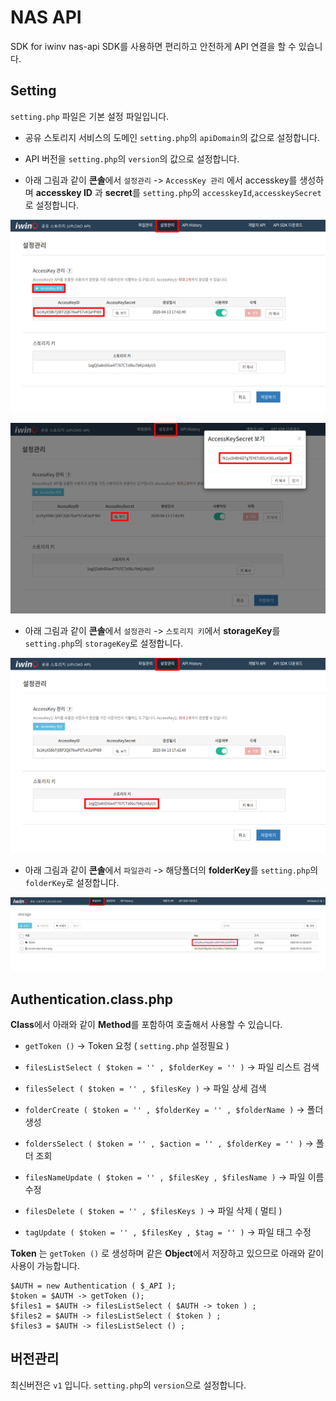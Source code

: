 # NAS API

SDK for iwinv nas-api
SDK를 사용하면 편리하고 안전하게 API 연결을 할 수 있습니다.

## Setting

`setting.php` 파일은 기본 설정 파일입니다.

* 공유 스토리지 서비스의 도메인 `setting.php`의 `apiDomain`의 값으로 설정합니다.
* API 버전을 `setting.php`의 `version`의 값으로 설정합니다.

* 아래 그림과 같이 **콘솔**에서 `설정관리` -> `AccessKey 관리` 에서 accesskey를 생성하며
**accesskey ID** 과 **secret**를 `setting.php`의 `accesskeyId`,`accesskeySecret`로 설정합니다.

<p align="center">
<img src="./img/accesskey.png">
</p>

<p align="center">
<img src="./img/secret.png">
</p>

* 아래 그림과 같이 **콘솔**에서 `설정관리` -> `스토리지 키`에서 **storageKey**를 `setting.php`의 `storageKey`로 설정합니다.

<p align="center">
<img src="./img/storagekey.png">
</p>

* 아래 그림과 같이 **콘솔**에서 `파일관리` -> 해당폴더의 **folderKey**를 `setting.php`의 `folderKey`로 설정합니다.

<p align="center">
<img src="./img/folderkey.png">
</p>

## Authentication.class.php

**Class**에서 아래와 같이 **Method**를 포함하여 호출해서 사용할 수 있습니다.

* `getToken ()` -> Token 요청 ( `setting.php` 설정필요 )

* `filesListSelect ( $token = '' , $folderKey = '' )` -> 파일 리스트 검색
* `filesSelect ( $token = '' , $filesKey )` -> 파일 상세 검색
* `folderCreate ( $token = '' , $folderKey = '' , $folderName )` -> 폴더 생성
* `foldersSelect ( $token = '' , $action = '' , $folderKey = '' )` -> 폴더 조회
* `filesNameUpdate ( $token = '' , $filesKey , $filesName )` -> 파일 이름 수정
* `filesDelete ( $token = '' , $filesKeys )` -> 파일 삭제 ( 멀티 )
* `tagUpdate ( $token = '' , $filesKey , $tag = '' )` -> 파일 태그 수정

**Token** 는 `getToken ()` 로 생성하며 같은 **Object**에서 저장하고 있으므로
아래와 같이 사용이 가능합니다.
```
$AUTH = new Authentication ( $_API );
$token = $AUTH -> getToken ();
$files1 = $AUTH -> filesListSelect ( $AUTH -> token ) ;
$files2 = $AUTH -> filesListSelect ( $token ) ;
$files3 = $AUTH -> filesListSelect () ;
```

## 버전관리

최신버전은 `v1` 입니다.
`setting.php`의 `version`으로 설정합니다.
